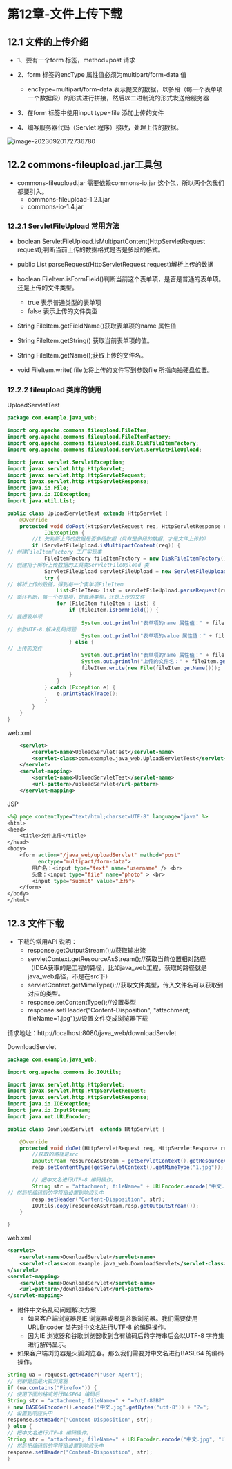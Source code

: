 # 第12章-文件上传下载

## 12.1 文件的上传介绍

- 1、要有一个form 标签，method=post 请求

- 2、form 标签的encType 属性值必须为multipart/form-data 值

  - encType=multipart/form-data 表示提交的数据，以多段（每一个表单项一个数据段）的形式进行拼接，然后以二进制流的形式发送给服务器

- 3、在form 标签中使用input type=file 添加上传的文件

- 4、编写服务器代码（Servlet 程序）接收，处理上传的数据。

  

![image-20230920172736780](./../image/image-20230920172736780.png)

## 12.2 commons-fileupload.jar工具包

* commons-fileupload.jar 需要依赖commons-io.jar 这个包，所以两个包我们都要引入。
  * commons-fileupload-1.2.1.jar
  * commons-io-1.4.jar

### 12.2.1 ServletFileUpload 常用方法

* boolean ServletFileUpload.isMultipartContent(HttpServletRequest request);判断当前上传的数据格式是否是多段的格式。
* public List<FileItem> parseRequest(HttpServletRequest request)解析上传的数据
* boolean FileItem.isFormField()判断当前这个表单项，是否是普通的表单项。还是上传的文件类型。
  * true 表示普通类型的表单项
  * false 表示上传的文件类型
* String FileItem.getFieldName()获取表单项的name 属性值

* String FileItem.getString() 获取当前表单项的值。
* String FileItem.getName();获取上传的文件名。
* void FileItem.write( file );将上传的文件写到参数file 所指向抽硬盘位置。

### 12.2.2 fileupload 类库的使用

UploadServletTest

```java
package com.example.java_web;

import org.apache.commons.fileupload.FileItem;
import org.apache.commons.fileupload.FileItemFactory;
import org.apache.commons.fileupload.disk.DiskFileItemFactory;
import org.apache.commons.fileupload.servlet.ServletFileUpload;

import javax.servlet.ServletException;
import javax.servlet.http.HttpServlet;
import javax.servlet.http.HttpServletRequest;
import javax.servlet.http.HttpServletResponse;
import java.io.File;
import java.io.IOException;
import java.util.List;

public class UploadServletTest extends HttpServlet {
    @Override
    protected void doPost(HttpServletRequest req, HttpServletResponse resp) throws ServletException,
            IOException {
        //1 先判断上传的数据是否多段数据（只有是多段的数据，才是文件上传的）
        if (ServletFileUpload.isMultipartContent(req)) {
// 创建FileItemFactory 工厂实现类
            FileItemFactory fileItemFactory = new DiskFileItemFactory();
// 创建用于解析上传数据的工具类ServletFileUpload 类
            ServletFileUpload servletFileUpload = new ServletFileUpload(fileItemFactory);
            try {
// 解析上传的数据，得到每一个表单项FileItem
                List<FileItem> list = servletFileUpload.parseRequest(req);
// 循环判断，每一个表单项，是普通类型，还是上传的文件
                for (FileItem fileItem : list) {
                    if (fileItem.isFormField()) {
// 普通表单项
                        System.out.println("表单项的name 属性值：" + fileItem.getFieldName());
// 参数UTF-8.解决乱码问题
                        System.out.println("表单项的value 属性值：" + fileItem.getString("UTF-8"));
                    } else {
// 上传的文件
                        System.out.println("表单项的name 属性值：" + fileItem.getFieldName());
                        System.out.println("上传的文件名：" + fileItem.getName());
                        fileItem.write(new File(fileItem.getName()));
                    }
                }
            } catch (Exception e) {
                e.printStackTrace();
            }
        }
    }
}

```

web.xml

```xml
    <servlet>
        <servlet-name>UploadServletTest</servlet-name>
        <servlet-class>com.example.java_web.UploadServletTest</servlet-class>
    </servlet>
    <servlet-mapping>
        <servlet-name>UploadServletTest</servlet-name>
        <url-pattern>/uploadServlet</url-pattern>
    </servlet-mapping>
```

JSP

```jsp
<%@ page contentType="text/html;charset=UTF-8" language="java" %>
<html>
<head>
    <title>文件上传</title>
</head>
<body>
    <form action="/java_web/uploadServlet" method="post"
          enctype="multipart/form-data">
        用户名：<input type="text" name="username" /> <br>
        头像：<input type="file" name="photo" > <br>
        <input type="submit" value="上传">
    </form>
</body>
</html>
```

## 12.3 文件下载

* 下载的常用API 说明：
  * response.getOutputStream();//获取输出流
  * servletContext.getResourceAsStream();//获取当前位置相对路径（IDEA获取的是工程的路径，比如java_web工程，获取的路径就是java_web路径，不是在src下）
  * servletContext.getMimeType();//获取文件类型，传入文件名可以获取到对应的类型。
  * response.setContentType();//设置类型
  * response.setHeader("Content-Disposition", "attachment; fileName=1.jpg");//设置文件变成浏览器下载

请求地址：http://localhost:8080/java_web/downloadServlet

DownloadServlet

```java
package com.example.java_web;

import org.apache.commons.io.IOUtils;

import javax.servlet.http.HttpServlet;
import javax.servlet.http.HttpServletRequest;
import javax.servlet.http.HttpServletResponse;
import java.io.IOException;
import java.io.InputStream;
import java.net.URLEncoder;

public class DownloadServlet  extends HttpServlet {

    @Override
    protected void doGet(HttpServletRequest req, HttpServletResponse resp) throws IOException {
        //获取的路径是src
        InputStream resourceAsStream = getServletContext().getResourceAsStream("1.jpg");
        resp.setContentType(getServletContext().getMimeType("1.jpg"));

        // 把中文名进行UTF-8 编码操作。
        String str = "attachment; fileName=" + URLEncoder.encode("中文.jpg", "UTF-8");
// 然后把编码后的字符串设置到响应头中
        resp.setHeader("Content-Disposition", str);
        IOUtils.copy(resourceAsStream,resp.getOutputStream());
    }

}
```

web.xml

```xml
<servlet>
    <servlet-name>DownloadServlet</servlet-name>
    <servlet-class>com.example.java_web.DownloadServlet</servlet-class>
</servlet>
<servlet-mapping>
    <servlet-name>DownloadServlet</servlet-name>
    <url-pattern>/downloadServlet</url-pattern>
</servlet-mapping>
```

* 附件中文名乱码问题解决方案
  * 如果客户端浏览器是IE 浏览器或者是谷歌浏览器。我们需要使用URLEncoder 类先对中文名进行UTF-8 的编码操作。
  * 因为IE 浏览器和谷歌浏览器收到含有编码后的字符串后会以UTF-8 字符集进行解码显示。
* 如果客户端浏览器是火狐浏览器。那么我们需要对中文名进行BASE64 的编码操作。

```java
String ua = request.getHeader("User-Agent");
// 判断是否是火狐浏览器
if (ua.contains("Firefox")) {
// 使用下面的格式进行BASE64 编码后
String str = "attachment; fileName=" + "=?utf-8?B?"
+ new BASE64Encoder().encode("中文.jpg".getBytes("utf-8")) + "?=";
// 设置到响应头中
response.setHeader("Content-Disposition", str);
} else {
// 把中文名进行UTF-8 编码操作。
String str = "attachment; fileName=" + URLEncoder.encode("中文.jpg", "UTF-8");
// 然后把编码后的字符串设置到响应头中
response.setHeader("Content-Disposition", str);
}
```


